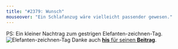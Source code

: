 ```yaml
---
title: "#2379: Wunsch"
mouseover: "Ein Schlafanzug wäre vielleicht passender gewesen."
---
```


PS:
Ein kleiner Nachtrag zum gestrigen Elefanten-zeichnen-Tag. 
<img src="http://www.fonflatter.de/bilder/elefantito300.png" alt="Elefanten-zeichnen-Tag" />
Danke auch <a href="http://www.fonflatter.de/2012/03/24/2378-idol/#comment-75712"><strong>his</strong> für seinen <strong>Beitrag</strong></a>.

